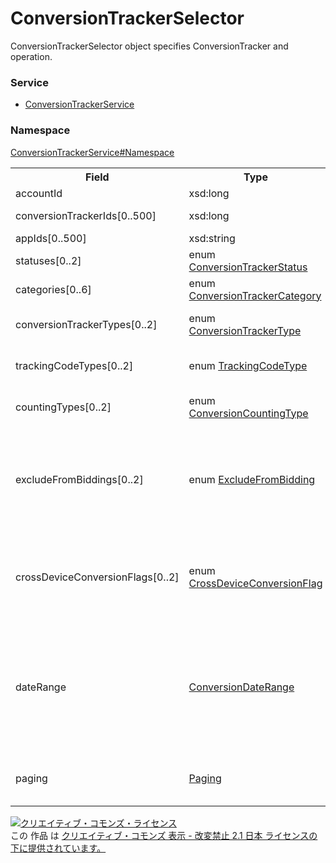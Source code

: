 # ConversionTrackerSelector
ConversionTrackerSelector object specifies ConversionTracker and operation.
### Service
+ [ConversionTrackerService](../../services/ConversionTrackerService.md)

### Namespace
[ConversionTrackerService#Namespace](../../services/ConversionTrackerService.md#namespace)

<table>
 <tr>
  <th>Field</th>
  <th>Type</th>
  <th>Description</th>
  <th>get</th>
 </tr>
 <tr>
  <td>accountId</td>
  <td>xsd:long</td>
  <td>Account ID.</td>
  <td>Requirement</td>
 </tr>
 <tr>
  <td>conversionTrackerIds[0..500]</td>
  <td>xsd:long</td>
  <td>Conversion Tracker ID.</td>
  <td>Optional</td>
 </tr>
 <tr>
  <td>appIds[0..500]</td>
  <td>xsd:string</td>
  <td>App ID.</td>
  <td>Optional</td>
 </tr>
 <tr>
  <td>statuses[0..2]</td>
  <td>enum <a href="ConversionTrackerStatus.md">ConversionTrackerStatus</a></td>
  <td>Conversion Status.</td>
  <td>Optional</td>
 </tr>
 <tr>
  <td>categories[0..6]</td>
  <td>enum <a href="ConversionTrackerCategory.md">ConversionTrackerCategory</td>
  <td>Conversion Category.</td>
  <td>Optional</td>
 </tr>
 <tr>
  <td>conversionTrackerTypes[0..2]</td>
  <td>enum <a href="ConversionTrackerType.md">ConversionTrackerType</a></td>
  <td>Conversion Tracker type.</td>
  <td>Optional</td>
 </tr>
 <tr>
  <td>trackingCodeTypes[0..2]</td>
  <td>enum <a href="TrackingCodeType.md">TrackingCodeType</a></td>
  <td>Tracking type of Web conversion.</td>
  <td>Optional</td>
 </tr>
 <tr>
  <td>countingTypes[0..2]</td>
  <td>enum <a href="ConversionCountingType.md">ConversionCountingType</a></td>
  <td>Counting type of conversions.</td>
  <td>Optional</td>
 </tr>
 <tr>
  <td>excludeFromBiddings[0..2]</td>
  <td>enum <a href="ExcludeFromBidding.md">ExcludeFromBidding</a></td>
  <td>Describes whether include or exclude the data item for Auto Bidding setting.</td>
  <td>Optional</td>
 </tr>
 <tr>
  <td>crossDeviceConversionFlags[0..2]</td>
  <td>enum <a href="CrossDeviceConversionFlag.md">CrossDeviceConversionFlag</a></td>
  <td>The flag to control tracking conversions across different devices.</td>
  <td>Optional</td>
 </tr>
 <tr>
  <td>dateRange</td>
  <td><a href="ConversionDateRange.md">ConversionDateRange</a></td>
  <td>Counting period of actual conversions. <br>If not specified, it counts conversions of entire period total.</td>
  <td>Optional</td>
 </tr>
 <tr>
  <td>paging</td>
  <td><a href="../Common/Paging.md">Paging</a></td>
  <td>The page to be returned as response. 	</td>
  <td>Optional</td>
 </tr>
</table>

<a rel="license" href="http://creativecommons.org/licenses/by-nd/2.1/jp/"><img alt="クリエイティブ・コモンズ・ライセンス" style="border-width:0" src="https://i.creativecommons.org/l/by-nd/2.1/jp/88x31.png" /></a><br />この 作品 は <a rel="license" href="http://creativecommons.org/licenses/by-nd/2.1/jp/">クリエイティブ・コモンズ 表示 - 改変禁止 2.1 日本 ライセンスの下に提供されています。</a>
